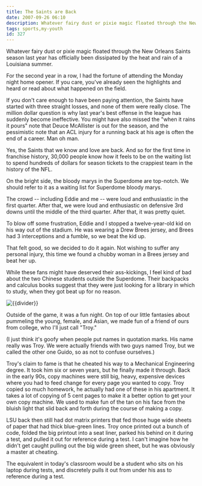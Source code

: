 ```yaml
---
title: The Saints are Back
date: 2007-09-26 06:10
description: Whatever fairy dust or pixie magic floated through the New Orleans Saints season last year has officially been dissipated by the heat and rain of a Louisiana summer.  For the second year in a row, I had the fortune of attending the Monday night home opener.  If you care, you've already seen the highlights and heard or read about what happened on the field.
tags: sports,my-youth
id: 327
---
```

Whatever fairy dust or pixie magic floated through the New Orleans Saints season last year has officially been dissipated by the heat and rain of a Louisiana summer.

For the second year in a row, I had the fortune of attending the Monday night home opener.  If you care, you've already seen the highlights and heard or read about what happened on the field.  

If you don't care enough to have been paying attention, the Saints have started with three straight losses, and none of them were really close.  The million dollar question is why last year's best offense in the league has suddenly become ineffective.  You might have also missed the "when it rains it pours" note that Deuce McAllister is out for the season, and the pessimistic note that an ACL injury for a running back at his age is often the end of a career.  Man oh man.

Yes, the Saints that we know and love are back.  And so for the first time in franchise history, 30,000 people know how it feels to be on the waiting list to spend hundreds of dollars for season tickets to the crappiest team in the history of the NFL.  

On the bright side, the bloody marys in the Superdome are top-notch.  We should refer to it as a waiting list for Superdome bloody marys.

The crowd -- including Eddie and me -- were loud and enthusiastic in the first quarter.  After that, we were loud and enthusiastic on defensive 3rd downs until the middle of the third quarter.  After that, it was pretty quiet.

To blow off some frustration, Eddie and I stopped a twelve-year-old kid on his way out of the stadium.  He was wearing a Drew Brees jersey, and Brees had 3 interceptions and a fumble, so we beat the kid up.

That felt good, so we decided to do it again.  Not wishing to suffer any personal injury, this time we found a chubby woman in a Brees jersey and beat her up.

While these fans might have deserved their ass-kickings, I feel kind of bad about the two Chinese students outside the Superdome.  Their backpacks and calculus books suggest that they were just looking for a library in which to study, when they got beat up for no reason.

<p><img src="/img/greenline.gif" class="greenline" alt="{{divider}}" /></p>

Outside of the game, it was a fun night.  On top of our little fantasies about pummeling the young, female, and Asian, we made fun of a friend of ours from college, who I'll just call "Troy."

(I just think it's goofy when people put names in quotation marks.  His name really was Troy.  We were actually friends with two guys named Troy, but we called the other one Guido, so as not to confuse ourselves.)

Troy's claim to fame is that he cheated his way to a Mechanical Engineering degree.  It took him six or seven years, but he finally made it through.  Back in the early 90s, copy machines were still big, heavy, expensive devices where you had to feed change for every page you wanted to copy.  Troy copied so much homework, he actually had one of these in his apartment.  It takes a lot of copying of 5 cent pages to make it a better option to get your own copy machine.  We used to make fun of the tan on his face from the bluish light that slid back and forth during the course of making a copy.

LSU back then still had dot matrix printers that fed those huge wide sheets of paper that had thick blue-green lines.  Troy once printed out a bunch of code, folded the big printout into a seat liner, parked his behind on it during a test, and pulled it out for reference during a test.  I can't imagine how he didn't get caught pulling out the big wide green sheet, but he was obviously a master at cheating.

The equivalent in today's classroom would be a student who sits on his laptop during tests, and discretely pulls it out from under his ass to reference during a test.